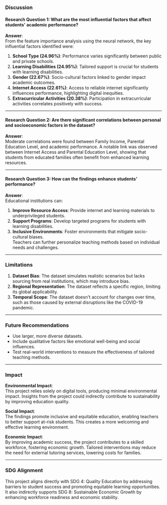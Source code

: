 ### Discussion

#### **Research Question 1**: What are the most influential factors that affect students' academic performance?

**Answer**:  
From the feature importance analysis using the neural network, the key influential factors identified were:  
1. **School Type (24.96%)**: Performance varies significantly between public and private schools.  
2. **Learning Disabilities (24.95%)**: Tailored support is crucial for students with learning disabilities.  
3. **Gender (22.67%)**: Socio-cultural factors linked to gender impact academic outcomes.  
4. **Internet Access (22.61%)**: Access to reliable internet significantly influences performance, highlighting digital inequities.  
5. **Extracurricular Activities (20.38%)**: Participation in extracurricular activities correlates positively with success.

---

#### **Research Question 2**: Are there significant correlations between personal and socioeconomic factors in the dataset?

**Answer**:  
Moderate correlations were found between Family Income, Parental Education Level, and academic performance. A notable link was observed between Internet Access and Parental Education Level, showing that students from educated families often benefit from enhanced learning resources.

---

#### **Research Question 3**: How can the findings enhance students’ performance?

**Answer**:  
Educational institutions can:  
1. **Improve Resource Access**: Provide internet and learning materials to underprivileged students.  
2. **Support Programs**: Develop targeted programs for students with learning disabilities.  
3. **Inclusive Environments**: Foster environments that mitigate socio-cultural biases.  
Teachers can further personalize teaching methods based on individual needs and challenges.

---

### Limitations
1. **Dataset Bias**: The dataset simulates realistic scenarios but lacks sourcing from real institutions, which may introduce bias.  
2. **Regional Representation**: The dataset reflects a specific region, limiting its global applicability.  
3. **Temporal Scope**: The dataset doesn't account for changes over time, such as those caused by external disruptions like the COVID-19 pandemic.  

---

### Future Recommendations
- Use larger, more diverse datasets.  
- Include qualitative factors like emotional well-being and social influences.  
- Test real-world interventions to measure the effectiveness of tailored teaching methods.

---

### Impact

**Environmental Impact**:  
This project relies solely on digital tools, producing minimal environmental impact. Insights from the project could indirectly contribute to sustainability by improving education quality.

**Social Impact**:  
The findings promote inclusive and equitable education, enabling teachers to better support at-risk students. This creates a more welcoming and effective learning environment.

**Economic Impact**:  
By improving academic success, the project contributes to a skilled workforce, fostering economic growth. Tailored interventions may reduce the need for external tutoring services, lowering costs for families.

---

### SDG Alignment
This project aligns directly with SDG 4: Quality Education by addressing barriers to student success and promoting equitable learning opportunities. It also indirectly supports SDG 8: Sustainable Economic Growth by enhancing workforce readiness and economic stability.
